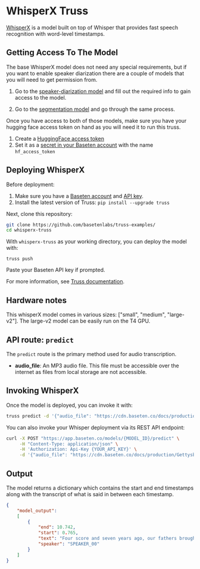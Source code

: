 # WhisperX Truss

[WhisperX](https://github.com/m-bain/whisperX) is a model built on top of Whisper that provides fast speech recognition with word-level timestamps.

## Getting Access To The Model
The base WhisperX model does not need any special requirements, but if you want to enable speaker diarization there are a couple of models that you will need to get permission from.
1. Go to the [speaker-diarization model](https://huggingface.co/pyannote/speaker-diarization-3.0) and fill out the required info to gain access to the model.

2. Go to the [segmentation model](https://huggingface.co/pyannote/segmentation-3.0) and go through the same process.

Once you have access to both of those models, make sure you have your hugging face access token on hand as you will need it to run this truss.

1. Create a [HuggingFace access token](https://huggingface.co/settings/tokens)
2. Set it as a [secret in your Baseten account](https://app.baseten.co/settings/secrets) with the name `hf_access_token`

## Deploying WhisperX

Before deployment:

1. Make sure you have a [Baseten account](https://app.baseten.co/signup) and [API key](https://app.baseten.co/settings/account/api_keys).
2. Install the latest version of Truss: `pip install --upgrade truss`

Next, clone this repository:

```sh
git clone https://github.com/basetenlabs/truss-examples/
cd whisperx-truss
```

With `whisperx-truss` as your working directory, you can deploy the model with:

```
truss push
```

Paste your Baseten API key if prompted.

For more information, see [Truss documentation](https://truss.baseten.co).

## Hardware notes

This whisperX model comes in various sizes: ["small", "medium", "large-v2"].
The large-v2 model can be easily run on the T4 GPU.

## API route: `predict`

The `predict` route is the primary method used for audio transcription.

- __audio_file__: An MP3 audio file. This file must be accessible over the internet as files from local storage are not accessible.

## Invoking WhisperX

Once the model is deployed, you can invoke it with:

```sh
truss predict -d '{"audio_file": "https://cdn.baseten.co/docs/production/Gettysburg.mp3"}'
```

You can also invoke your Whisper deployment via its REST API endpoint:

```bash
curl -X POST "https://app.baseten.co/models/{MODEL_ID}/predict" \
     -H "Content-Type: application/json" \
     -H 'Authorization: Api-Key {YOUR_API_KEY}' \
     -d '{"audio_file": "https://cdn.baseten.co/docs/production/Gettysburg.mp3"}'
```

## Output

The model returns a dictionary which contains the start and end timestamps along with the transcript of what is said in between each timestamp.

```json
{
    "model_output":
    [
        {
            "end": 10.742,
            "start": 0.765,
            "text": "Four score and seven years ago, our fathers brought forth upon this continent, a new nation conceived in liberty and dedicated to the proposition that all men are created equal.",
            "speaker": "SPEAKER_00"
        }
    ]
}
```
